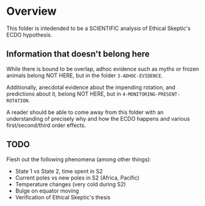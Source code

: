 # Overview

This folder is intedended to be a SCIENTIFIC analysis of Ethical Skeptic's ECDO hypothesis.

## Information that doesn't belong here

While there is bound to be overlap, adhoc evidence such as myths or frozen animals belong NOT HERE, but in the folder `3-ADHOC-EVIDENCE`.

Additionally, anecdotal evidence about the impending rotation, and predictions about it, belong NOT HERE, but in `4-MONITORING-PRESENT-ROTATION`.

A reader should be able to come away from this folder with an understanding of precisely why and how the ECDO happens and various first/second/third order effects.

## TODO

Flesh out the following phenomena (among other things):
- State 1 vs State 2, time spent in S2
- Current poles vs new poles in S2 (Africa, Pacific)
- Temperature changes (very cold during S2)
- Bulge on equator moving
- Verification of Ethical Skeptic's thesis
